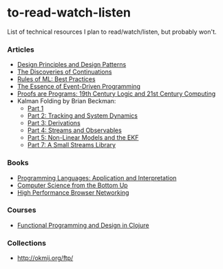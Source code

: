 # to-read-watch-listen
List of technical resources I plan to read/watch/listen, but probably won't.

### Articles
* [Design Principles and Design Patterns](http://mil-oss.org/resources/objectmentor_design-principles-and-design-patterns.pdf)
* [The Discoveries of Continuations](https://cs.au.dk/~hosc/local/LaSC-6-34-pp233-248.pdf)
* [Rules of ML: Best Practices](http://martin.zinkevich.org/rules_of_ml/rules_of_ml.pdf)
* [The Essence of Event-Driven Programming](http://www.cis.upenn.edu/~jpaykin/papers/pkz_CONCUR_2016.pdf)
* [Proofs are Programs: 19th Century Logic and 21st Century Computing](http://homepages.inf.ed.ac.uk/wadler/papers/frege/frege.pdf)
* Kalman Folding by Brian Beckman:
    * [Part 1](http://vixra.org/abs/1606.0328)
    * [Part 2: Tracking and System Dynamics](http://vixra.org/abs/1606.0348)
    * [Part 3: Derivations](http://vixra.org/abs/1607.0059)
    * [Part 4: Streams and Observables](http://vixra.org/abs/1607.0141)
    * [Part 5: Non-Linear Models and the EKF](http://vixra.org/abs/1607.0084)
    * [Part 7: A Small Streams Library](http://vixra.org/abs/1607.0083)


### Books
* [Programming Languages: Application and Interpretation](http://cs.brown.edu/courses/cs173/2012/book/book.pdf)
* [Computer Science from the Bottom Up](https://www.bottomupcs.com/)
* [High Performance Browser Networking](https://hpbn.co/)

### Courses
* [Functional Programming and Design in Clojure](http://www.eli.sdsu.edu/courses/fall15/cs696/notes/index.html)


### Collections
* http://okmij.org/ftp/
